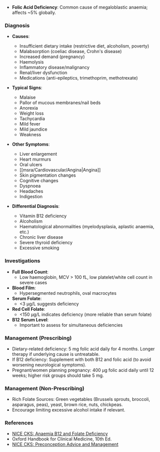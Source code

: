 - **Folic Acid Deficiency**: Common cause of megaloblastic anaemia; affects ~5% globally. 

### **Diagnosis**
- **Causes**:
  - Insufficient dietary intake (restrictive diet, alcoholism, poverty)
  - Malabsorption (coeliac disease, Crohn's disease)
  - Increased demand (pregnancy)
  - Haemolysis
  - Inflammatory disease/malignancy
  - Renal/liver dysfunction
  - Medications (anti-epileptics, trimethoprim, methotrexate)

- **Typical Signs**:
  - Malaise
  - Pallor of mucous membranes/nail beds
  - Anorexia
  - Weight loss
  - Tachycardia
  - Mild fever
  - Mild jaundice
  - Weakness

- **Other Symptoms**:
  - Liver enlargement
  - Heart murmurs
  - Oral ulcers
  - [[msra/Cardiovascular/Angina|Angina]]
  - Skin pigmentation changes
  - Cognitive changes
  - Dyspnoea
  - Headaches
  - Indigestion

- **Differential Diagnosis**:
  - Vitamin B12 deficiency
  - Alcoholism
  - Haematological abnormalities (myelodysplasia, aplastic anaemia, etc.)
  - Chronic liver disease
  - Severe thyroid deficiency
  - Excessive smoking

### **Investigations**
- **Full Blood Count**:
  - Low haemoglobin, MCV > 100 fL, low platelet/white cell count in severe cases
- **Blood Film**:
  - Hypersegmented neutrophils, oval macrocytes
- **Serum Folate**:
  - <3 µg/L suggests deficiency
- **Red Cell Folate**:
  - <150 µg/L indicates deficiency (more reliable than serum folate)
- **B12 Serum Level**:
  - Important to assess for simultaneous deficiencies

### **Management (Prescribing)**
- Dietary-related deficiency: 5 mg folic acid daily for 4 months. Longer therapy if underlying cause is untreatable.
- If B12 deficiency: Supplement with both B12 and folic acid (to avoid worsening neurological symptoms).
- Pregnant/women planning pregnancy: 400 µg folic acid daily until 12 weeks; higher risk groups should take 5 mg.

### **Management (Non-Prescribing)**
- Rich Folate Sources: Green vegetables (Brussels sprouts, broccoli, asparagus, peas), yeast, brown rice, nuts, chickpeas.
- Encourage limiting excessive alcohol intake if relevant.

### **References**
- [NICE CKS: Anaemia B12 and Folate Deficiency](https://cks.nice.org.uk/anaemia-b12-and-folate-deficiency)
- Oxford Handbook for Clinical Medicine, 10th Ed.
- [NICE CKS: Preconception Advice and Management](https://cks.nice.org.uk/pre-conception-advice-and-management)